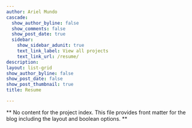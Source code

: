 ```yaml
---
author: Ariel Mundo
cascade:
  show_author_byline: false
  show_comments: false
  show_post_date: true
  sidebar:
    show_sidebar_adunit: true
    text_link_label: View all projects
    text_link_url: /resume/
description: 
layout: list-grid
show_author_byline: false
show_post_date: false
show_post_thumbnail: true
title: Resume 

---
```



** No content for the project index. This file provides front matter for the blog including the layout and boolean options. **
